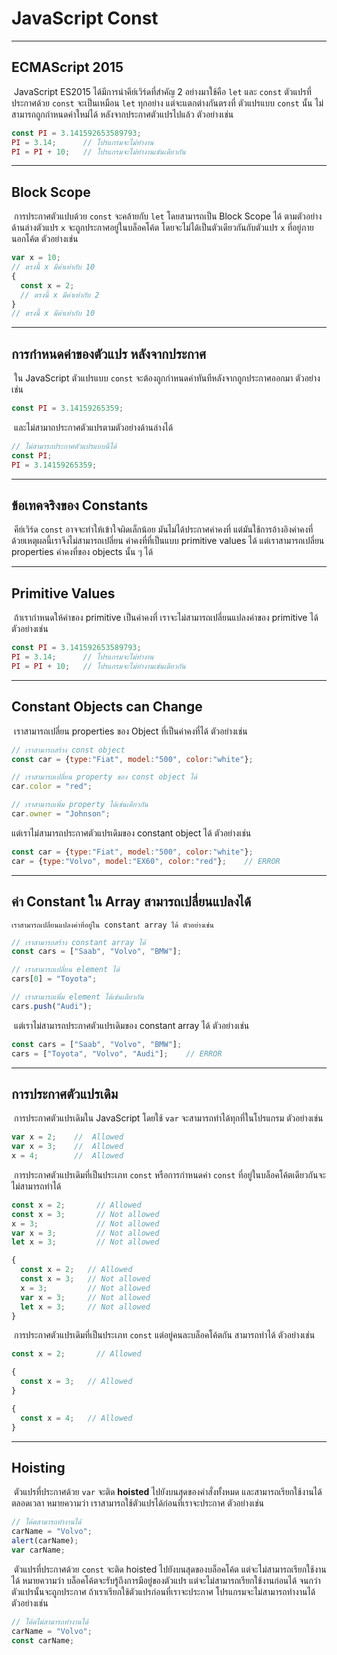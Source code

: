 # JavaScript Const

---

## ECMAScript 2015

​	JavaScript ES2015 ได้มีการนำคีย์เวิร์ดที่สำคัญ 2 อย่างมาใช้คือ `let` และ `const` ตัวแปรที่ประกาศด้วย `const` จะเป็นเหมือน `let` ทุกอย่าง แต่จะแตกต่างกันตรงที่ ตัวแปรแบบ `const` นั้น ไม่สามารถถูกกำหนดค่าใหม่ได้ หลังจากประกาศตัวแปรไปแล้ว ตัวอย่างเช่น

```js
const PI = 3.141592653589793;
PI = 3.14;      // โปรแกรมจะไม่ทำงาน
PI = PI + 10;   // โปรแกรมจะไม่ทำงานเช่นเดียวกัน
```

---

## Block Scope

​	การประกาศตัวแปบด้วย `const` จะคล้ายกับ `let` โดยสามารถเป็น Block Scope ได้ ตามตัวอย่างด้านล่างตัวแปร `x` จะถูกประกาศอยู่ในบล็อคโค้ต โดยจะไม่ได้เป็นตัวเดียวกันกับตัวแปร `x` ที่อยู่ภายนอกโค้ต ตัวอย่างเช่น

```js
var x = 10;
// ตรงนี้ x มีค่าเท่ากับ 10
{
  const x = 2;
  // ตรงนี้ x มีค่าเท่ากับ 2
}
// ตรงนี้ x มีค่าเท่ากับ 10
```

---

## การกำหนดค่าของตัวแปร หลังจากประกาศ

​	ใน JavaScript ตัวแปรแบบ `const` จะต้องถูกกำหนดค่าทันทีหลังจากถูกประกาศออกมา ตัวอย่างเช่น

```js
const PI = 3.14159265359;
```

​	และไม่สามาถประกาศตัวแปรตามตัวอย่างด้านล่างได้

```js
// ไม่สามารถประกาศตัวแปรแบบนี้ได้
const PI;
PI = 3.14159265359;
```

---

## ข้อเทคจริงของ Constants

​	คีย์เวิร์ด `const` อาจจะทำให้เข้าใจผิดเล็กน้อย มันไม่ได้ประกาศค่าคงที่ แต่มันใช้การอ้างอิงค่าคงที่ ด้วยเหตุผลนี้เราจึงไม่สามารถเปลี่ยน ค่าคงที่ที่เป็นแบบ primitive values ได้ แต่เราสามารถเปลี่ยน properties ค่าคงที่ของ objects นั้น ๆ ได้

---

## Primitive Values

​	ถ้าเรากำหนดให้ค่าของ primitive เป็นค่าคงที่ เราจะไม่สามารถเปลี่ยนแปลงค่าของ primitive  ได้ ตัวอย่างเช่น

```js
const PI = 3.141592653589793;
PI = 3.14;      // โปรแกรมจะไม่ทำงาน
PI = PI + 10;   // โปรแกรมจะไม่ทำงานเช่นเดียวกัน
```

---

## Constant Objects can Change

​	เราสามารถเปลี่ยน properties ของ Object ที่เป็นค่าคงที่ได้ ตัวอย่างเช่น

```js
// เราสามารถสร้าง const object
const car = {type:"Fiat", model:"500", color:"white"};

// เราสามารถเปลี่ยน property ของ const object ได้
car.color = "red";

// เราสามารถเพิ่ม property ได้เช่นเดียวกัน
car.owner = "Johnson";
```

แต่เราไม่สามารถประกาศตัวแปรเดิมของ constant object ได้ ตัวอย่างเช่น

```js
const car = {type:"Fiat", model:"500", color:"white"};
car = {type:"Volvo", model:"EX60", color:"red"};    // ERROR
```

---

## ค่า Constant ใน Array สามารถเปลี่ยนแปลงได้

 	เราสามารถเปลี่ยนแปลงค่าที่อยู่ใน constant array ได้ ตัวอย่างเช่น

```js
// เราสามารถสร้าง constant array ได้
const cars = ["Saab", "Volvo", "BMW"];

// เราสามารถเปลี่ยน element ได้
cars[0] = "Toyota";

// เราสามารถเพิ่ม element ได้เช่นเดียวกัน
cars.push("Audi");
```

​	แต่เราไม่สามารถประกาศตัวแปรเดิมของ constant array ได้ ตัวอย่างเช่น

```js
const cars = ["Saab", "Volvo", "BMW"];
cars = ["Toyota", "Volvo", "Audi"];    // ERROR
```

---

## การประกาศตัวแปรเดิม

​	การประกาศตัวแปรเดิมใน JavaScript โดยใช้ `var` จะสามารถทำได้ทุกที่ในโปรแกรม ตัวอย่างเช่น

```js
var x = 2;    //  Allowed
var x = 3;    //  Allowed
x = 4;        //  Allowed
```

​	การประกาศตัวแปรเดิมที่เป็นประเภท `const` หรือการกำหนดค่า `const` ที่อยู่ในบล็อคโค้ตเดียวกันจะไม่สามารถทำได้

```js
const x = 2;       // Allowed
const x = 3;       // Not allowed
x = 3;             // Not allowed
var x = 3;         // Not allowed
let x = 3;         // Not allowed

{
  const x = 2;   // Allowed
  const x = 3;   // Not allowed
  x = 3;         // Not allowed
  var x = 3;     // Not allowed
  let x = 3;     // Not allowed
}
```

​		การประกาศตัวแปรเดิมที่เป็นประเภท `const` แต่อยู่คนละบล็อคโค้ตกัน สามารถทำได้ ตัวอย่างเช่น

```js
const x = 2;       // Allowed

{
  const x = 3;   // Allowed
}

{
  const x = 4;   // Allowed
}
```

---

## Hoisting

​	ตัวแปรที่ประกาศด้วย `var` จะติด **hoisted** ไปยังบนสุดของคำสั่งทั้งหมด และสามารถเรียกใช้งานได้ตลอดเวลา หมายความว่า เราสามารถใช้ตัวแปรได้ก่อนที่เราจะประกาศ ตัวอย่างเช่น

```js
// โค้ตสามารถทำงานได้
carName = "Volvo";
alert(carName);
var carName;
```

​	ตัวแปรที่ประกาศด้วย `const` จะติด hoisted ไปยังบนสุดของบล็อคโค้ต แต่จะไม่สามารถเรียกใช้งานได้ หมายความว่า บล็อคโค้ตจะรับรู้ถึงการมีอยู่ของตัวแปร แต่จะไม่สามารถเรียกใช้งานก่อนได้ จนกว่าตัวแปรนั้นจะถูกประกาศ ถ้าเราเรียกใช้ตัวแปรก่อนที่เราจะประกาศ โปรแกรมจะไม่สามารถทำงานได้ ตัวอย่างเช่น 

```js
// โค้ตไม่สามารถทำงานได้
carName = "Volvo";
const carName;
```

